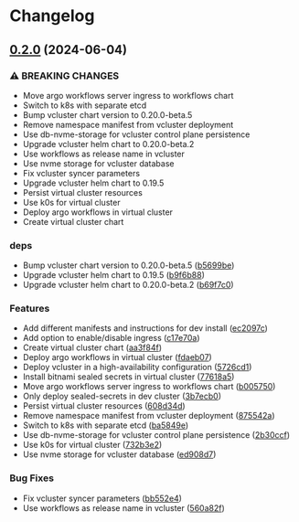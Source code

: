 # Changelog

## [0.2.0](https://github.com/garryod/release-workflows-please/compare/workflows-cluster-v0.1.0...workflows-cluster@v0.2.0) (2024-06-04)


### ⚠ BREAKING CHANGES

* Move argo workflows server ingress to workflows chart
* Switch to k8s with separate etcd
* Bump vcluster chart version to 0.20.0-beta.5
* Remove namespace manifest from vcluster deployment
* Use db-nvme-storage for vcluster control plane persistence
* Upgrade vcluster helm chart to 0.20.0-beta.2
* Use workflows as release name in vcluster
* Use nvme storage for vcluster database
* Fix vcluster syncer parameters
* Upgrade vcluster helm chart to 0.19.5
* Persist virtual cluster resources
* Use k0s for virtual cluster
* Deploy argo workflows in virtual cluster
* Create virtual cluster chart

### deps

* Bump vcluster chart version to 0.20.0-beta.5 ([b5699be](https://github.com/garryod/release-workflows-please/commit/b5699be1b27c974937c4f169db4661ea3ea1cb5d))
* Upgrade vcluster helm chart to 0.19.5 ([b9f6b88](https://github.com/garryod/release-workflows-please/commit/b9f6b88c700787dcd9b880aea3bfee81a11335a9))
* Upgrade vcluster helm chart to 0.20.0-beta.2 ([b69f7c0](https://github.com/garryod/release-workflows-please/commit/b69f7c0809275fb6bd4d0a12696da3b16606130d))


### Features

* Add different manifests and instructions for dev install ([ec2097c](https://github.com/garryod/release-workflows-please/commit/ec2097c6583c61d322f38e0dbb498a16f909dc8b))
* Add option to enable/disable ingress ([c17e70a](https://github.com/garryod/release-workflows-please/commit/c17e70adbeb14d5cacc5d70c4ed7997e72914783))
* Create virtual cluster chart ([aa3f84f](https://github.com/garryod/release-workflows-please/commit/aa3f84f1c31a062566a84134140708f1bf9a6d2a))
* Deploy argo workflows in virtual cluster ([fdaeb07](https://github.com/garryod/release-workflows-please/commit/fdaeb0738ef2fb8dae846f87bd0a76be2b1d88be))
* Deploy vcluster in a high-availability configuration ([5726cd1](https://github.com/garryod/release-workflows-please/commit/5726cd13880dae19005f4986429d18f97c9517b1))
* Install bitnami sealed secrets in virtual cluster ([77618a5](https://github.com/garryod/release-workflows-please/commit/77618a50b7713f5188cf58bfd07771b9ff83a727))
* Move argo workflows server ingress to workflows chart ([b005750](https://github.com/garryod/release-workflows-please/commit/b005750fbcbf167afcbbfec7e9a2a9b77e22bf8f))
* Only deploy sealed-secrets in dev cluster ([3b7ecb0](https://github.com/garryod/release-workflows-please/commit/3b7ecb0c066af566c3f70893d0f30492f3ee4dd8))
* Persist virtual cluster resources ([608d34d](https://github.com/garryod/release-workflows-please/commit/608d34d2968d94df1f08ca1ac46aa387df1c165c))
* Remove namespace manifest from vcluster deployment ([875542a](https://github.com/garryod/release-workflows-please/commit/875542a6ff7e4b2c1a7d77cb176badf5b5547746))
* Switch to k8s with separate etcd ([ba5849e](https://github.com/garryod/release-workflows-please/commit/ba5849ed4cbed786b9b8a0488fd9391e1c512c2c))
* Use db-nvme-storage for vcluster control plane persistence ([2b30ccf](https://github.com/garryod/release-workflows-please/commit/2b30ccf9e75b68232448cd8c5f442edf74855037))
* Use k0s for virtual cluster ([732b3e2](https://github.com/garryod/release-workflows-please/commit/732b3e27e5cc78c5a0e63312c213d2e8bc93952b))
* Use nvme storage for vcluster database ([ed908d7](https://github.com/garryod/release-workflows-please/commit/ed908d729942101f2c23f62f30caea14d5b73241))


### Bug Fixes

* Fix vcluster syncer parameters ([bb552e4](https://github.com/garryod/release-workflows-please/commit/bb552e4f87d108b48c71334224a22391912ef406))
* Use workflows as release name in vcluster ([560a82f](https://github.com/garryod/release-workflows-please/commit/560a82f42a7e7487552d5bff41b25b49911b1b35))
